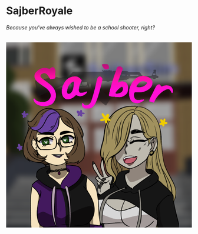 # SajberRoyale

###### *Because you've always wished to be a school shooter, right?*

![logo](/Media/logo.png)
